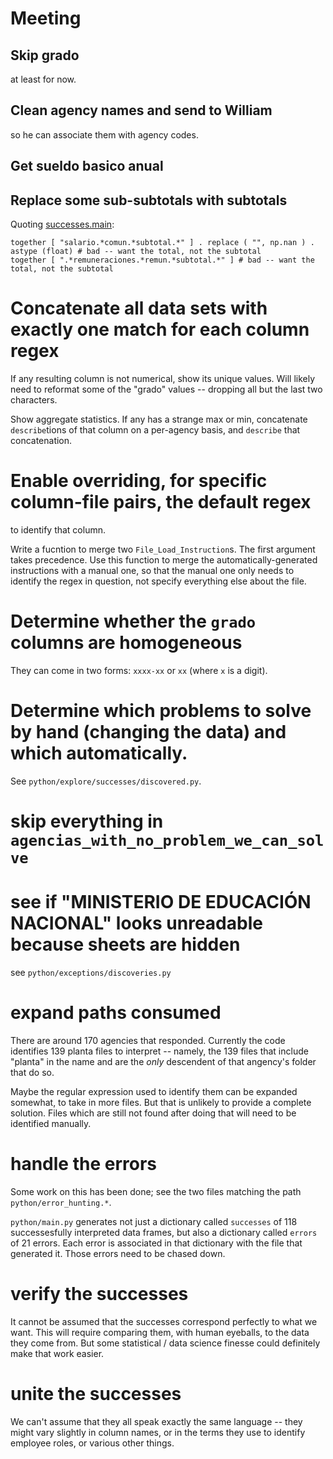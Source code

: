 # Meeting
## Skip grado

at least for now.

## Clean agency names and send to William

so he can associate them with agency codes.

## Get sueldo basico anual

## Replace some sub-subtotals with subtotals

Quoting [successes.main](~/of/unir-tutelas/python/explore/successes/main.py):

```
together [ "salario.*comun.*subtotal.*" ] . replace ( "", np.nan ) . astype (float) # bad -- want the total, not the subtotal
together [ ".*remuneraciones.*remun.*subtotal.*" ] # bad -- want the total, not the subtotal
```

# Concatenate all data sets with exactly one match for each column regex

If any resulting column is not numerical, show its unique values.
Will likely need to reformat some of the "grado" values --
dropping all but the last two characters.

Show aggregate statistics.
If any has a strange max or min,
concatenate `describe`tions of that column on a per-agency basis,
and `describe` that concatenation.


# Enable overriding, for specific column-file pairs, the default regex

to identify that column.

Write a fucntion to merge two `File_Load_Instruction`s.
The first argument takes precedence.
Use this function to merge the automatically-generated instructions
with a manual one, so that the manual one only needs to identify
the regex in question, not specify everything else about the file.

# Determine whether the `grado` columns are homogeneous

They can come in two forms: `xxxx-xx` or `xx` (where `x` is a digit).

# Determine which problems to solve by hand (changing the data) and which automatically.

See `python/explore/successes/discovered.py`.

# skip everything in `agencias_with_no_problem_we_can_solve`

# see if "MINISTERIO DE EDUCACIÓN NACIONAL" looks unreadable because sheets are hidden

see `python/exceptions/discoveries.py`

# expand paths consumed

There are around 170 agencies that responded.
Currently the code identifies 139 planta files to interpret --
namely, the 139 files that include "planta" in the name
and are the *only* descendent of that angency's folder that do so.

Maybe the regular expression used to identify them can be expanded somewhat,
to take in more files.
But that is unlikely to provide a complete solution.
Files which are still not found after doing that
will need to be identified manually.

# handle the errors

Some work on this has been done;
see the two files matching the path `python/error_hunting.*`.

`python/main.py` generates not just a dictionary called `successes`
of 118 successesfully interpreted data frames,
but also a dictionary called `errors` of 21 errors.
Each error is associated in that dictionary with the file that generated it.
Those errors need to be chased down.

# verify the successes

It cannot be assumed that the successes correspond perfectly
to what we want. This will require comparing them, with human eyeballs,
to the data they come from.
But some statistical / data science finesse
could definitely make that work easier.

# unite the successes

We can't assume that they all speak exactly the same language --
they might vary slightly in column names,
or in the terms they use to identify employee roles,
or various other things.
